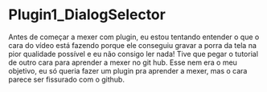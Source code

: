 # Plugin1_DialogSelector
Antes de começar a mexer com plugin, eu estou tentando entender o que o cara do vídeo está fazendo porque ele conseguiu gravar a porra da tela na pior qualidade possível e eu não consigo ler nada! Tive que pegar o tutorial de outro cara para aprender a mexer no git hub.
Esse nem era o meu objetivo, eu só queria fazer um plugin pra aprender a mexer, mas o cara parece ser fissurado com o github.